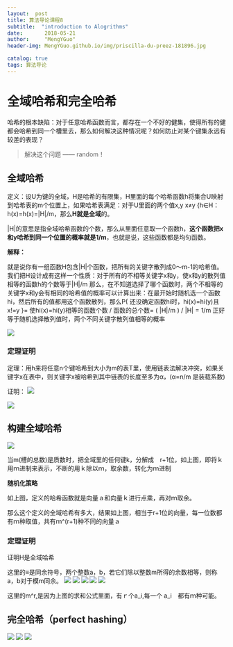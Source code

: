 ```yaml
---
layout:  post  
title: 算法导论课程8
subtitle:  "introduction to Alogrithms"
date:       2018-05-21
author:     "MengYGuo"
header-img: MengYGuo.github.io/img/priscilla-du-preez-181896.jpg

catalog: true
tags: 算法导论
---
```


# 全域哈希和完全哈希
哈希的根本缺陷：对于任意哈希函数而言，都存在一个不好的健集，使得所有的健都会哈希到同一个槽里去，那么如何解决这种情况呢？如何防止对某个键集永远有较差的表现？

> 解决这个问题 —— random！

## 全域哈希

定义：设U为键的全域，H是哈希的有限集，H里面的每个哈希函数h将集合U映射到哈希表的m个位置上，如果哈希表满足：对于U里面的两个值x,y x≠y {h∈H：h(x)=h(x)=|H|/m，那么**H就是全域**的。

|H|的意思是指全域哈希函数的个数，那么从里面任意取一个函数h，**这个函数把x和y哈希到同一个位置的概率就是1/m**，也就是说，这些函数都是均匀函数。

**解释：**

就是说你有一组函数H包含|H|个函数，把所有的关键字散列成0～m-1的哈希值。我们把H设计成有这样一个性质：对于所有的不相等关键字x和y，使x和y的散列值相等的函数h的个数等于|H|/m 那么，在不知道选择了哪个函数时，两个不相等的关键字x和y会有相同的哈希值的概率可以计算出来：在最开始时随机选一个函数hi，然后所有的值都用这个函数散列，那么P{  还没确定函数hi时，hi(x)=hi(y)且x!=y  }= 使hi(x)=hi(y)相等的函数个数 / 函数的总个数= ( |H|/m ) / |H| = 1/m
正好等于随机选择散列值时，两个不同关键字散列值相等的概率

![](https://github.com/MengYGuo/MengYGuo.github.io/blob/master/img/算法导论image/class8-1.png?raw=true)


### 定理证明
定理：用h来将任意n个键哈希到大小为m的表T里，使用链表法解决冲突，如果关键字x在表中，则关键字x被哈希到其中链表的长度至多为α，(α=n/m 是装载系数)

证明：
![](https://github.com/MengYGuo/MengYGuo.github.io/blob/master/img/算法导论image/class8-2.png?raw=true) 

![](https://github.com/MengYGuo/MengYGuo.github.io/blob/master/img/算法导论image/class8-3.png?raw=true)

## 构建全域哈希

![](https://github.com/MengYGuo/MengYGuo.github.io/blob/master/img/算法导论image/class8-4.png?raw=true)

当m(槽的总数)是质数时，把全域里的任何键k，分解成　r+1位，如上图，即将ｋ用ｍ进制来表示，不断的用ｋ除以ｍ，取余数，转化为ｍ进制

**随机化策略**

如上图，定义的哈希函数就是向量ａ和向量ｋ进行点乘，再对ｍ取余。

那么这个定义的全域哈希有多大，结果如上图，相当于r+1位的向量，每一位数都有ｍ种取值，共有ｍ^(r+1)种不同的向量ａ

### 定理证明

证明H是全域哈希

这里的≡是同余符号，两个整数a，b，若它们除以整数m所得的余数相等，则称a，b对于模m同余。
![](https://github.com/MengYGuo/MengYGuo.github.io/blob/master/img/算法导论image/class8-5.png?raw=true)
![](https://github.com/MengYGuo/MengYGuo.github.io/blob/master/img/算法导论image/class8-6.png?raw=true)
![](https://github.com/MengYGuo/MengYGuo.github.io/blob/master/img/算法导论image/class8-7.png?raw=true)
![](https://github.com/MengYGuo/MengYGuo.github.io/blob/master/img/算法导论image/class8-8.png?raw=true)
![](https://github.com/MengYGuo/MengYGuo.github.io/blob/master/img/算法导论image/class8-9.png?raw=true)

这里的m^r,是因为上图的求和公式里面，有ｒ个a_i,每一个 a_i　都有ｍ种可能。

## 完全哈希（perfect hashing）
![](https://github.com/MengYGuo/MengYGuo.github.io/blob/master/img/算法导论image/class8-10.png?raw=true)
![](https://github.com/MengYGuo/MengYGuo.github.io/blob/master/img/算法导论image/class8-11.png?raw=true)
![](https://github.com/MengYGuo/MengYGuo.github.io/blob/master/img/算法导论image/class8-12.png?raw=true)
